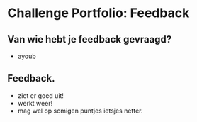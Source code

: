 # Challenge Portfolio: Feedback

##  Van wie hebt je feedback gevraagd?  
- ayoub

## Feedback.

- ziet er goed uit!
- werkt weer!
- mag wel op somigen puntjes ietsjes netter.
